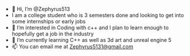 - 👋 Hi, I’m @Zephyrus513
- I am a college student who is 3 semesters done and looking to get into some internships or early jobs
- 👀 I’m interested in Coding with c++ and I plan to learn enough to hopefully get a job in the industry
- 🌱 I’m currently learning C++ as well as 3d art and unreal engine 5
- 📫 You can email me at Zephyrus5131@gmail.com

<!---
Zephyrus513/Zephyrus513 is a ✨ special ✨ repository because its `README.md` (this file) appears on your GitHub profile.
You can click the Preview link to take a look at your changes.
--->
